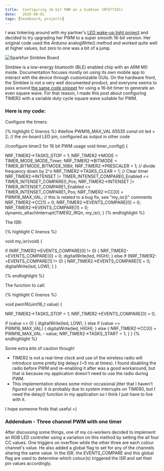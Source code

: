 ```yaml
---
title:  Configuring 16-bit PWM on a Simblee (RFD77101)
date:   2016-08-01
tags: [headboard, projects]
---
```


I was tinkering around with my partner's [LED wake-up light project](http://lisesavard.com/wake-up-light/) and decided to try upgrading her PWM to a super smooth 16-bit version. Her original code used the Arduino analogWrite() method and worked quite well at higher values, but zero to one was a bit of a jump.

<!--more-->

<img alt="Sparkfun Simblee Board" src="{{site.baseurl}}/media/simblee.jpg">

Simblee is a low-energy bluetooth (BLE) enabled chip with an ARM M0 inside. Documentation focuses mostly on using its own mobile app to interact with the device through customizable GUIs. On the hardware front, the Simblee is not a very well documented product, and everyone seems to pass around [the same code snippet](http://forum.rfduino.com/index.php?topic=155.0) for using a 16-bit timer to generate an even square wave. For that reason, I made this post about configuring TIMER2 with a variable duty cycle square wave suitable for PWM.

### Here is my code:

Configure the timers:

{% highlight C  linenos %}
#define PWM16_MAX_VAL 65535
const int led = 2; // the on-board LED pin, configured as output in other code

//configure timer2 for 16 bit PWM usage
void timer_config() {

  NRF_TIMER2-&gt;TASKS_STOP = 1;
  NRF_TIMER2-&gt;MODE = TIMER_MODE_MODE_Timer;
  NRF_TIMER2-&gt;BITMODE = TIMER_BITMODE_BITMODE_16Bit;
  NRF_TIMER2-&gt;PRESCALER = 1; // divide frequency down by 2^x
  NRF_TIMER2-&gt;TASKS_CLEAR = 1; // Clear timer
  NRF_TIMER2-&gt;INTENSET |= TIMER_INTENSET_COMPARE0_Enabled &lt;&lt; TIMER_INTENSET_COMPARE0_Pos;
  NRF_TIMER2-&gt;INTENSET |= TIMER_INTENSET_COMPARE1_Enabled &lt;&lt; TIMER_INTENSET_COMPARE1_Pos;
  NRF_TIMER2-&gt;CC[0] = PWM16_MAX_VAL; // this is related to a bug fix, see "my_isr()" comments
  NRF_TIMER2-&gt;CC[1] = 0;
  NRF_TIMER2-&gt;EVENTS_COMPARE[0] = 0;
  NRF_TIMER2-&gt;EVENTS_COMPARE[1] = 0;
  dynamic_attachInterrupt(TIMER2_IRQn, my_isr);
}
{% endhighlight %}

The ISR:

{% highlight C  linenos %}

void my_isr(void) {

 if (NRF_TIMER2-&gt;EVENTS_COMPARE[0] != 0) {
   NRF_TIMER2-&gt;EVENTS_COMPARE[0] = 0;
   digitalWrite(led, HIGH);
 }
 else if (NRF_TIMER2-&gt;EVENTS_COMPARE[1] != 0) {
   NRF_TIMER2-&gt;EVENTS_COMPARE[1] = 0;
   digitalWrite(led, LOW);
 }
}

{% endhighlight %}

The function to call:

{% highlight C  linenos %}

void pwm16(uint16_t value) {

  NRF_TIMER2-&gt;TASKS_STOP = 1;
  NRF_TIMER2-&gt;EVENTS_COMPARE[0] = 0;
 
  if (value == 0) {
    digitalWrite(led, LOW);
  }
  else if (value == PWM16_MAX_VAL) {
    digitalWrite(led, HIGH);
  }
  else {
    NRF_TIMER2-&gt;CC[0] = PWM16_MAX_VAL - value;
    NRF_TIMER2-&gt;TASKS_START = 1;
  }
}
{% endhighlight %}

Some extra *bits* of caution though!

 * TIMER2 is not a real-time clock and use of the wireless radio will introduce some pretty big delays (~5 ms at times). I found disabling the radio before PWM and re-enabling it after was a good workaround, but that is because my application doesn't need to use the radio during PWM.
 * This implementation shows some minor occasional jitter that I haven't figured out yet. It is probably due to system interrupts on TIMER0, but I need the delay() function in my application so I think I just have to live with it.

I hope someone finds that useful =)

### Addendum - Three channel PWM with one timer

After discussing some things, one of my co-workers decided to implement an RGB LED controller using a variation on this method by setting the all four CC values. One triggers on overflow while the other three are each colour channel's value. He also added a global flag to set for any of the channels sharing the same value. In the ISR, the EVENTS_COMPARE and this global flag are used to determine which colour(s) triggered the ISR and set their pin values accordingly.
